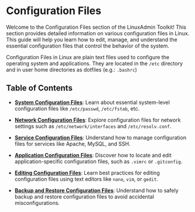 # Configuration Files

Welcome to the Configuration Files section of the LinuxAdmin Toolkit! This section provides detailed information on various configuration files in Linux. This guide will help you learn how to edit, manage, and understand the essential configuration files that control the behavior of the system.

Configuration Files in Linux are plain text files used to configure the operating system and applications. They are located in the `/etc` directory and in user home directories as dotfiles (e.g.: `.bashrc`)

## Table of Contents

- **[System Configuration Files](/LinuxAdminToolkit/administrator-manual/configuration-files/system-conf)**: Learn about essential system-level configuration files like `/etc/passwd`, `/etc/fstab`, etc.

- **[Network Configuration Files](/LinuxAdminToolkit/administrator-manual/configuration-files/network-conf)**: Explore configuration files for network settings such as `/etc/network/interfaces` and `/etc/resolv.conf`.

- **[Service Configuration Files](/LinuxAdminToolkit/administrator-manual/configuration-files/service-conf)**: Understand how to manage configuration files for services like Apache, MySQL, and SSH.

- **[Application Configuration Files](/LinuxAdminToolkit/administrator-manual/configuration-files/application-conf)**: Discover how to locate and edit application-specific configuration files, such as `.vimrc` or `.gitconfig`.

- **[Editing Configuration Files](/LinuxAdminToolkit/administrator-manual/configuration-files/editing-conf)**: Learn best practices for editing configuration files using text editors like `nano`, `vim`, or `gedit`.

- **[Backup and Restore Configuration Files](/LinuxAdminToolkit/administrator-manual/configuration-files/backup-restore-conf)**: Understand how to safely backup and restore configuration files to avoid accidental misconfigurations.
